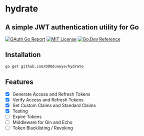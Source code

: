 # hydrate

## A simple JWT authentication utility for Go

[![GAuth Go Report](https://goreportcard.com/badge/github.com/DOOduneye/hydrate)](https://goreportcard.com/report/github.com/DOOduneye/hydrate)
[![MIT License](https://img.shields.io/badge/license-MIT-blue)](https://opensource.org/license/mit/)
[![Go.Dev Reference](https://img.shields.io/badge/go.dev-reference-blue?logo=go&logoColor=white)](https://pkg.go.dev/github.com/DOOduneye/hydrate)

## Installation

```bash
go get github.com/DOOduneye/hydrate
```

## Features

- [x] Generate Access and Refresh Tokens
- [x] Verify Access and Refresh Tokens
- [x] Set Custom Claims and Standard Claims
- [x] Testing
- [ ] Expire Tokens
- [ ] Middleware for Gin and Echo
- [ ] Token Blacklisting / Revoking